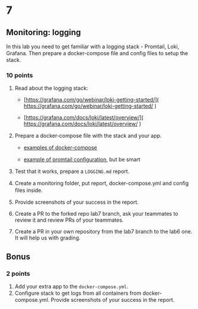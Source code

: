 # 7

## Monitoring: logging

In this lab you need to get familiar with a logging stack -
Promtail, Loki, Grafana.
Then prepare a docker-compose ﬁle and conﬁg
ﬁles to setup the stack.

### 10 points

1. Read about the logging stack:

   * [https://grafana.com/go/webinar/loki-getting-started/](
      https://grafana.com/go/webinar/loki-getting-started/
      )

   * [https://grafana.com/docs/loki/latest/overview/](
      https://grafana.com/docs/loki/latest/overview/
      )

2. Prepare a docker-compose ﬁle with the stack and your app.

   * [examples of docker-compose](
      https://github.com/grafana/loki
      )

   * [example of promtail conﬁguration](
      https://github.com/black-rosary/loki-nginx
      ), but be smart

3. Test that it works, prepare a `LOGGING.md` report.
4. Create a monitoring folder, put report,
docker-compose.yml and conﬁg ﬁles inside.
5. Provide screenshots of your success in the report.
6. Create a PR to the forked repo lab7 branch, ask your
teammates to review it and review PRs of your teammates.
7. Create a PR in your own repository from the lab7 branch
to the lab6 one. It will help us with grading.

## Bonus

### 2 points

1. Add your extra app to the `docker-compose.yml`.
2. Conﬁgure stack to get logs from all
containers from docker-compose.yml. Provide
screenshots of your success in the report.
